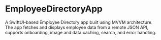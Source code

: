 # EmployeeDirectoryApp
A SwiftUI-based Employee Directory app built using MVVM architecture. The app fetches and displays employee data from a remote JSON API, supports onboarding, image and data caching, search, and error handling.
